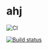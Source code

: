 # ahj

![CI](https://github.com/Artur0795/ahj-code/actions/workflows/web.yml/badge.svg)

[![Build status](https://ci.appveyor.com/api/projects/status/hq33a2xf8ey48n5e?svg=true)](https://ci.appveyor.com/project/Artur0795/ahj-code-env)